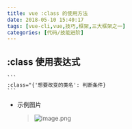 ```yaml
---
title: vue :class 的使用方法
date: 2018-05-10 15:40:17
tags: [vue-cli,vue,技巧,框架,三大框架之一]
categories: [代码/技能进阶]
---
```


## :class 使用表达式

    ```
    :class="{'想要改变的类名': 判断条件}
    ```

* 示例图片
  > ![image.png](https://upload-images.jianshu.io/upload_images/9064013-66bfd3536bf413dc.png?imageMogr2/auto-orient/strip%7CimageView2/2/w/1240)
